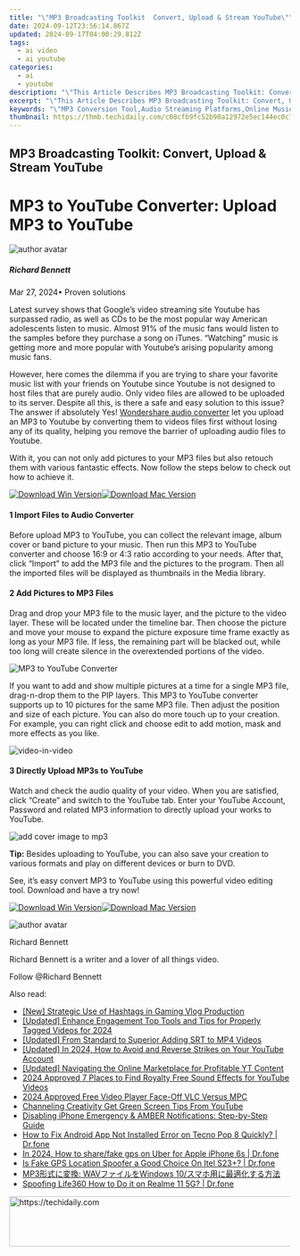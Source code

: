 ```yaml
---
title: "\"MP3 Broadcasting Toolkit  Convert, Upload & Stream YouTube\""
date: 2024-09-12T23:56:14.867Z
updated: 2024-09-17T04:00:29.812Z
tags:
  - ai video
  - ai youtube
categories:
  - ai
  - youtube
description: "\"This Article Describes MP3 Broadcasting Toolkit: Convert, Upload & Stream YouTube\""
excerpt: "\"This Article Describes MP3 Broadcasting Toolkit: Convert, Upload & Stream YouTube\""
keywords: "\"MP3 Conversion Tool,Audio Streaming Platforms,Online Music Distribution,Streaming Video Content,Audio-to-YouTube Transmission,Digital Broadcast Toolkit,YouTube Upload Service\""
thumbnail: https://thmb.techidaily.com/c08cfb9fc52b90a12972e5ec144ec0c7f63bc215d0f41358268b867a2994d1b8.jpg
---
```


## MP3 Broadcasting Toolkit: Convert, Upload & Stream YouTube

# MP3 to YouTube Converter: Upload MP3 to YouTube

![author avatar](https://images.wondershare.com/filmora/article-images/richard-bennett.jpg)

##### Richard Bennett

 Mar 27, 2024• Proven solutions

 Latest survey shows that Google’s video streaming site Youtube has surpassed radio, as well as CDs to be the most popular way American adolescents listen to music. Almost 91% of the music fans would listen to the samples before they purchase a song on iTunes. “Watching” music is getting more and more popular with Youtube’s arising popularity among music fans.

 However, here comes the dilemma if you are trying to share your favorite music list with your friends on Youtube since Youtube is not designed to host files that are purely audio. Only video files are allowed to be uploaded to its server. Despite all this, is there a safe and easy solution to this issue? The answer if absolutely Yes! [Wondershare audio converter](https://tools.techidaily.com/wondershare/filmora/download/) let you upload an MP3 to Youtube by converting them to videos files first without losing any of its quality, helping you remove the barrier of uploading audio files to Youtube.

 With it, you can not only add pictures to your MP3 files but also retouch them with various fantastic effects. Now follow the steps below to check out how to achieve it.

[![Download Win Version](https://images.wondershare.com/filmora/guide/download-btn-win.jpg)](https://tools.techidaily.com/wondershare/filmora/download/)[![Download Mac Version](https://images.wondershare.com/filmora/guide/download-btn-mac.jpg)](https://tools.techidaily.com/wondershare/filmora/download/)

#### 1 Import Files to Audio Converter

 Before upload MP3 to YouTube, you can collect the relevant image, album cover or band picture to your music. Then run this MP3 to YouTube converter and choose 16:9 or 4:3 ratio according to your needs. After that, click “Import” to add the MP3 file and the pictures to the program. Then all the imported files will be displayed as thumbnails in the Media library.

#### 2 Add Pictures to MP3 Files

 Drag and drop your MP3 file to the music layer, and the picture to the video layer. These will be located under the timeline bar. Then choose the picture and move your mouse to expand the picture exposure time frame exactly as long as your MP3 file. If less, the remaining part will be blacked out, while too long will create silence in the overextended portions of the video.

![MP3 to YouTube Converter](https://images.wondershare.com/images/multimedia/video-editor/add-picture-to-music.jpg)

 If you want to add and show multiple pictures at a time for a single MP3 file, drag-n-drop them to the PIP layers. This MP3 to YouTube converter supports up to 10 pictures for the same MP3 file. Then adjust the position and size of each picture. You can also do more touch up to your creation. For example, you can right click and choose edit to add motion, mask and more effects as you like.

![video-in-video](https://images.wondershare.com/images/multimedia/video-editor/video-in-video.jpg)

#### 3 Directly Upload MP3s to YouTube

 Watch and check the audio quality of your video. When you are satisfied, click “Create” and switch to the YouTube tab. Enter your YouTube Account, Password and related MP3 information to directly upload your works to YouTube.

![add cover image to mp3](https://images.wondershare.com/images/multimedia/video-editor/apple-device.jpg)

**Tip:**
Besides uploading to YouTube, you can also save your creation to various formats and play on different devices or burn to DVD.

 See, it’s easy convert MP3 to YouTube using this powerful video editing tool. Download and have a try now!

[![Download Win Version](https://images.wondershare.com/filmora/guide/download-btn-win.jpg)](https://tools.techidaily.com/wondershare/filmora/download/)[![Download Mac Version](https://images.wondershare.com/filmora/guide/download-btn-mac.jpg)](https://tools.techidaily.com/wondershare/filmora/download/)

![author avatar](https://images.wondershare.com/filmora/article-images/richard-bennett.jpg)

Richard Bennett

Richard Bennett is a writer and a lover of all things video.

Follow @Richard Bennett

<ins class="adsbygoogle"
     style="display:block"
     data-ad-format="autorelaxed"
     data-ad-client="ca-pub-7571918770474297"
     data-ad-slot="1223367746"></ins>

<ins class="adsbygoogle"
     style="display:block"
     data-ad-client="ca-pub-7571918770474297"
     data-ad-slot="8358498916"
     data-ad-format="auto"
     data-full-width-responsive="true"></ins>

<span class="atpl-alsoreadstyle">Also read:</span>
<div><ul>
<li><a href="https://youtube-data.techidaily.com/trategic-use-of-hashtags-in-gaming-vlog-production/"><u>[New] Strategic Use of Hashtags in Gaming Vlog Production</u></a></li>
<li><a href="https://youtube-data.techidaily.com/ed-enhance-engagement-top-tools-and-tips-for-properly-tagged-videos-for-2024/"><u>[Updated] Enhance Engagement Top Tools and Tips for Properly Tagged Videos for 2024</u></a></li>
<li><a href="https://some-knowledge.techidaily.com/updated-from-standard-to-superior-adding-srt-to-mp4-videos/"><u>[Updated] From Standard to Superior Adding SRT to MP4 Videos</u></a></li>
<li><a href="https://youtube-data.techidaily.com/ed-in-2024-how-to-avoid-and-reverse-strikes-on-your-youtube-account/"><u>[Updated] In 2024, How to Avoid and Reverse Strikes on Your YouTube Account</u></a></li>
<li><a href="https://facebook-video-footage.techidaily.com/updated-navigating-the-online-marketplace-for-profitable-yt-content/"><u>[Updated] Navigating the Online Marketplace for Profitable YT Content</u></a></li>
<li><a href="https://youtube-data.techidaily.com/approved-7-places-to-find-royalty-free-sound-effects-for-youtube-videos/"><u>2024 Approved 7 Places to Find Royalty Free Sound Effects for YouTube Videos</u></a></li>
<li><a href="https://some-techniques.techidaily.com/2024-approved-free-video-player-face-off-vlc-versus-mpc/"><u>2024 Approved Free Video Player Face-Off VLC Versus MPC</u></a></li>
<li><a href="https://youtube-data.techidaily.com/eling-creativity-get-green-screen-tips-from-youtube/"><u>Channeling Creativity Get Green Screen Tips From YouTube</u></a></li>
<li><a href="https://tech-renaissance.techidaily.com/disabling-iphone-emergency-and-amber-notifications-step-by-step-guide/"><u>Disabling iPhone Emergency & AMBER Notifications: Step-by-Step Guide</u></a></li>
<li><a href="https://change-location.techidaily.com/how-to-fix-android-app-not-installed-error-on-tecno-pop-8-quickly-drfone-by-drfone-fix-android-problems-fix-android-problems/"><u>How to Fix Android App Not Installed Error on Tecno Pop 8 Quickly? | Dr.fone</u></a></li>
<li><a href="https://review-topics.techidaily.com/in-2024-how-to-sharefake-gps-on-uber-for-apple-iphone-6s-drfone-by-drfone-virtual-ios/"><u>In 2024, How to share/fake gps on Uber for Apple iPhone 6s | Dr.fone</u></a></li>
<li><a href="https://phone-solutions.techidaily.com/is-fake-gps-location-spoofer-a-good-choice-on-itel-s23plus-drfone-by-drfone-virtual-android/"><u>Is Fake GPS Location Spoofer a Good Choice On Itel S23+? | Dr.fone</u></a></li>
<li><a href="https://video-content-creator.techidaily.com/mp3-wavwindows-10/"><u>MP3形式に変換: WAVファイルをWindows 10/スマホ用に最適化する方法</u></a></li>
<li><a href="https://fake-location.techidaily.com/spoofing-life360-how-to-do-it-on-realme-11-5g-drfone-by-drfone-virtual-android/"><u>Spoofing Life360 How to Do it on Realme 11 5G? | Dr.fone</u></a></li>
</ul></div>

<!-- affiliate ads begin -->
<a href="https://appsumo.8odi.net/c/5597632/2129741/7443" target="_top" id="2129741">
  <img src="//a.impactradius-go.com/display-ad/7443-2129741" border="0" alt="https://techidaily.com" width="728" height="90"/>
</a>
<img height="0" width="0" src="https://appsumo.8odi.net/i/5597632/2129741/7443" style="position:absolute;visibility:hidden;" border="0" />
<!-- affiliate ads end -->

